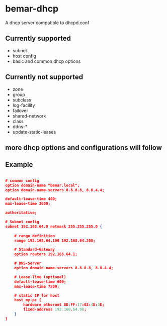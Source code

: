 # bemar-dhcp
A dhcp server compatible to dhcpd.conf


## Currently supported
- subnet
- host config
- basic and common dhcp options

## Currently not supported
- zone
- group
- subclass
- log-facility
- failover 
- shared-network
- class 
- ddns-*
- update-static-leases

## more dhcp options and configurations will follow

## Example
```json

# common config
option domain-name "bemar.local";
option domain-name-servers 8.8.8.8, 8.8.4.4;

default-lease-time 400;
max-lease-time 3600;

authoritative;

# Subnet config
subnet 192.168.64.0 netmask 255.255.255.0 {
    
    # range definition
    range 192.168.64.100 192.168.64.200;

    # Standard-Gateway
    option routers 192.168.64.1;

    # DNS-Server
    option domain-name-servers 8.8.8.8, 8.8.4.4;

    # Lease-Time (optional)
    default-lease-time 600;
    max-lease-time 7200;

    # static IP for host
    host my-pc {
        hardware ethernet 8D:FF:17:02:4E:3E;
        fixed-address 192.168.64.98;
    }
}
```